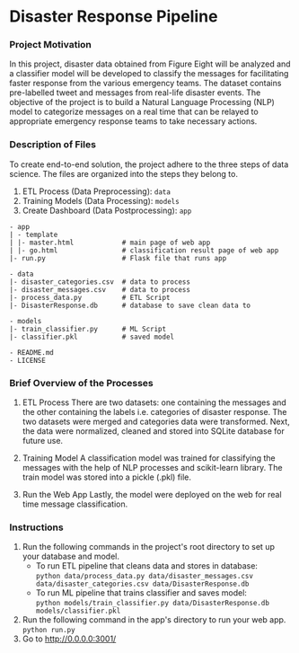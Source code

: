 # Disaster Response Pipeline

### Project Motivation
In this project, disaster data obtained from Figure Eight will be analyzed and a classifier model will be developed to classify the messages for facilitating faster response from the various emergency teams. The dataset contains pre-labelled tweet and messages from real-life disaster events. The objective of the project is to build a Natural Language Processing (NLP) model to categorize messages on a real time that can be relayed to appropriate emergency response teams to take necessary actions.

### Description of Files
To create end-to-end solution, the project adhere to the three steps of data science. The files are organized into the steps they belong to.
1. ETL Process (Data Preprocessing): `data` 
2. Training Models (Data Processing): `models`
3. Create Dashboard (Data Postprocessing): `app`

```
- app
| - template
| |- master.html            # main page of web app
| |- go.html                # classification result page of web app
|- run.py                   # Flask file that runs app

- data
|- disaster_categories.csv  # data to process 
|- disaster_messages.csv    # data to process
|- process_data.py          # ETL Script
|- DisasterResponse.db      # database to save clean data to

- models
|- train_classifier.py      # ML Script
|- classifier.pkl           # saved model 

- README.md
- LICENSE
```

### Brief Overview of the Processes
1. ETL Process
There are two datasets: one containing the messages and the other containing the labels i.e. categories of disaster response. The two datasets were merged and categories data were transformed. Next, the data were normalized, cleaned and stored into SQLite database for future use.

2. Training Model
A classification model was trained for classifying the messages with the help of NLP processes and scikit-learn library. The train model was stored into a pickle (.pkl) file.

3. Run the Web App
Lastly, the model were deployed on the web for real time message classification.

### Instructions
1. Run the following commands in the project's root directory to set up your database and model.  
    - To run ETL pipeline that cleans data and stores in database:  
        `python data/process_data.py data/disaster_messages.csv data/disaster_categories.csv data/DisasterResponse.db`
    - To run ML pipeline that trains classifier and saves model:  
        `python models/train_classifier.py data/DisasterResponse.db models/classifier.pkl`  
2. Run the following command in the app's directory to run your web app.  
        `python run.py`  
3. Go to http://0.0.0.0:3001/